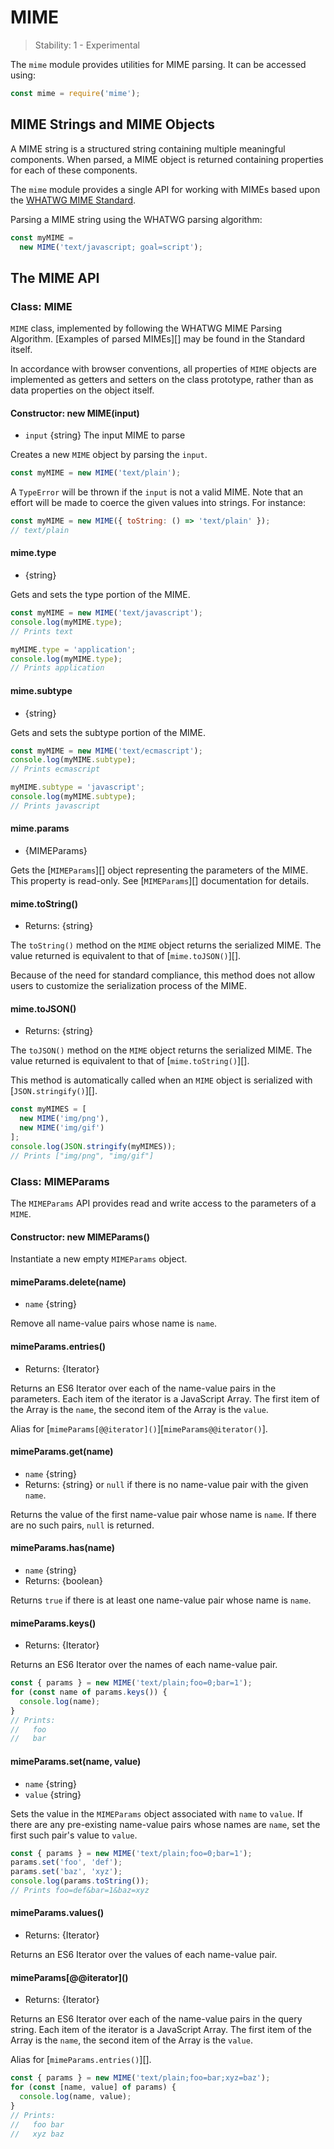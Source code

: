 # MIME

<!--introduced_in=REPLACEME-->

> Stability: 1 - Experimental

The `mime` module provides utilities for MIME parsing. It can be
accessed using:

```js
const mime = require('mime');
```

## MIME Strings and MIME Objects

A MIME string is a structured string containing multiple meaningful components.
When parsed, a MIME object is returned containing properties for each of these
components.

The `mime` module provides a single API for working with MIMEs based upon the [WHATWG MIME Standard](https://mimesniff.spec.whatwg.org/).

Parsing a MIME string using the WHATWG parsing algorithm:

```js
const myMIME =
  new MIME('text/javascript; goal=script');
```

## The MIME API

### Class: MIME
<!-- YAML
added: REPLACEME
-->

`MIME` class, implemented by following the WHATWG MIME Parsing Algorithm.
[Examples of parsed MIMEs][] may be found in the Standard itself.

In accordance with browser conventions, all properties of `MIME` objects
are implemented as getters and setters on the class prototype, rather than as
data properties on the object itself.

#### Constructor: new MIME(input)

* `input` {string} The input MIME to parse

Creates a new `MIME` object by parsing the `input`.

```js
const myMIME = new MIME('text/plain');
```

A `TypeError` will be thrown if the `input` is not a valid MIME. Note
that an effort will be made to coerce the given values into strings. For
instance:

```js
const myMIME = new MIME({ toString: () => 'text/plain' });
// text/plain
```

#### mime.type

* {string}

Gets and sets the type portion of the MIME.

```js
const myMIME = new MIME('text/javascript');
console.log(myMIME.type);
// Prints text

myMIME.type = 'application';
console.log(myMIME.type);
// Prints application
```

#### mime.subtype

* {string}

Gets and sets the subtype portion of the MIME.

```js
const myMIME = new MIME('text/ecmascript');
console.log(myMIME.subtype);
// Prints ecmascript

myMIME.subtype = 'javascript';
console.log(myMIME.subtype);
// Prints javascript
```

#### mime.params

* {MIMEParams}

Gets the [`MIMEParams`][] object representing the parameters of the
MIME. This property is read-only. See [`MIMEParams`][]
documentation for details.

#### mime.toString()

* Returns: {string}

The `toString()` method on the `MIME` object returns the serialized MIME. The
value returned is equivalent to that of [`mime.toJSON()`][].

Because of the need for standard compliance, this method does not allow users
to customize the serialization process of the MIME.

#### mime.toJSON()

* Returns: {string}

The `toJSON()` method on the `MIME` object returns the serialized MIME. The
value returned is equivalent to that of [`mime.toString()`][].

This method is automatically called when an `MIME` object is serialized
with [`JSON.stringify()`][].

```js
const myMIMES = [
  new MIME('img/png'),
  new MIME('img/gif')
];
console.log(JSON.stringify(myMIMES));
// Prints ["img/png", "img/gif"]
```

### Class: MIMEParams
<!-- YAML
added: REPLACEME
-->

The `MIMEParams` API provides read and write access to the parameters of a
`MIME`.

#### Constructor: new MIMEParams()

Instantiate a new empty `MIMEParams` object.

#### mimeParams.delete(name)

* `name` {string}

Remove all name-value pairs whose name is `name`.

#### mimeParams.entries()

* Returns: {Iterator}

Returns an ES6 Iterator over each of the name-value pairs in the parameters.
Each item of the iterator is a JavaScript Array. The first item of the Array
is the `name`, the second item of the Array is the `value`.

Alias for [`mimeParams[@@iterator]()`][`mimeParams@@iterator()`].

#### mimeParams.get(name)

* `name` {string}
* Returns: {string} or `null` if there is no name-value pair with the given
  `name`.

Returns the value of the first name-value pair whose name is `name`. If there
are no such pairs, `null` is returned.

#### mimeParams.has(name)

* `name` {string}
* Returns: {boolean}

Returns `true` if there is at least one name-value pair whose name is `name`.

#### mimeParams.keys()

* Returns: {Iterator}

Returns an ES6 Iterator over the names of each name-value pair.

```js
const { params } = new MIME('text/plain;foo=0;bar=1');
for (const name of params.keys()) {
  console.log(name);
}
// Prints:
//   foo
//   bar
```

#### mimeParams.set(name, value)

* `name` {string}
* `value` {string}

Sets the value in the `MIMEParams` object associated with `name` to
`value`. If there are any pre-existing name-value pairs whose names are `name`,
set the first such pair's value to `value`.

```js
const { params } = new MIME('text/plain;foo=0;bar=1');
params.set('foo', 'def');
params.set('baz', 'xyz');
console.log(params.toString());
// Prints foo=def&bar=1&baz=xyz
```

#### mimeParams.values()

* Returns: {Iterator}

Returns an ES6 Iterator over the values of each name-value pair.

#### mimeParams\[@@iterator\]()

* Returns: {Iterator}

Returns an ES6 Iterator over each of the name-value pairs in the query string.
Each item of the iterator is a JavaScript Array. The first item of the Array
is the `name`, the second item of the Array is the `value`.

Alias for [`mimeParams.entries()`][].

```js
const { params } = new MIME('text/plain;foo=bar;xyz=baz');
for (const [name, value] of params) {
  console.log(name, value);
}
// Prints:
//   foo bar
//   xyz baz
```
